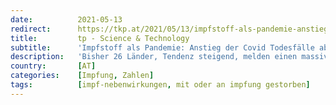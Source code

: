 ```yaml
---
date:          2021-05-13
redirect:      https://tkp.at/2021/05/13/impfstoff-als-pandemie-anstieg-der-covid-todesfaelle-ab-impfbeginn-in-mehreren-laendern/
title:         tp - Science & Technology
subtitle:      'Impfstoff als Pandemie: Anstieg der Covid Todesfälle ab Impfbeginn in mehreren Ländern'
description:   'Bisher 26 Länder, Tendenz steigend, melden einen massiven Anstieg von Fällen, Erkrankungen und Todesfällen durch das Coronavirus (Covid-19), nachdem die „Impfstoffe“ nun weit verbreitet sind. Die Inseln Antigua und Barbuda in der Karibik, die am 17. Februar mit der Impfung begannen, meldeten beide einen starken Anstieg der Todesfälle durch das Virus. Es dauerte volle …'
country:       [AT]
categories:    [Impfung, Zahlen]
tags:          [impf-nebenwirkungen, mit oder an impfung gestorben]
---
```

